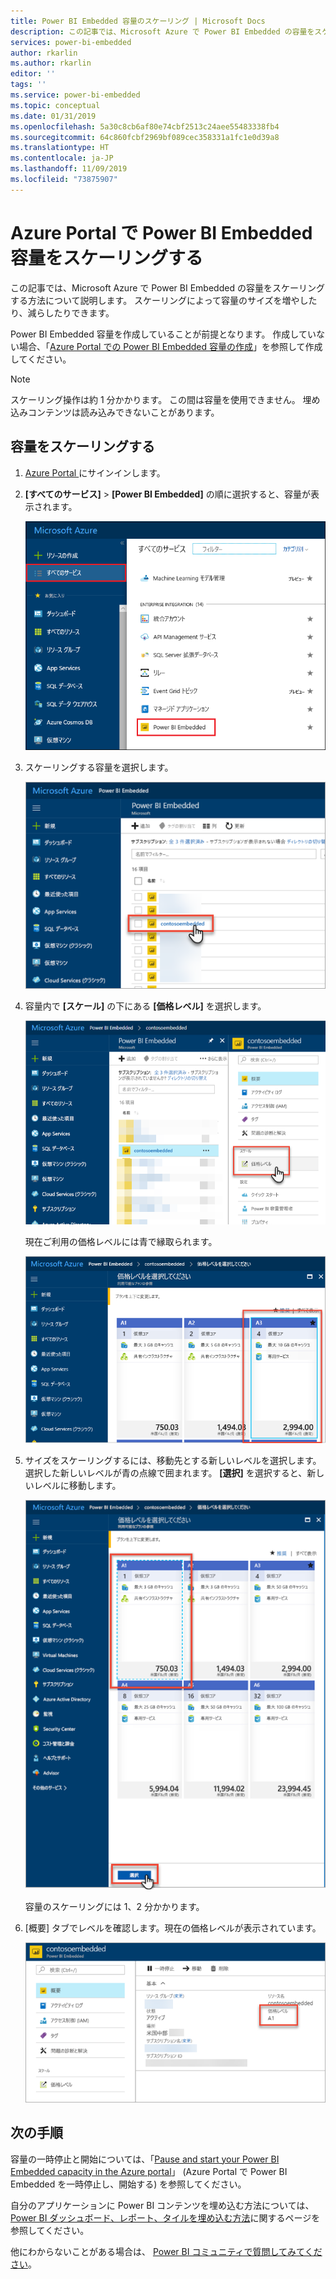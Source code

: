 ```yaml
---
title: Power BI Embedded 容量のスケーリング | Microsoft Docs
description: この記事では、Microsoft Azure で Power BI Embedded の容量をスケーリングする方法について説明します。
services: power-bi-embedded
author: rkarlin
ms.author: rkarlin
editor: ''
tags: ''
ms.service: power-bi-embedded
ms.topic: conceptual
ms.date: 01/31/2019
ms.openlocfilehash: 5a30c8cb6af80e74cbf2513c24aee55483338fb4
ms.sourcegitcommit: 64c860fcbf2969bf089cec358331a1fc1e0d39a8
ms.translationtype: HT
ms.contentlocale: ja-JP
ms.lasthandoff: 11/09/2019
ms.locfileid: "73875907"
---
```

# <a name="scale-your-power-bi-embedded-capacity-in-the-azure-portal"></a>Azure Portal で Power BI Embedded 容量をスケーリングする

この記事では、Microsoft Azure で Power BI Embedded の容量をスケーリングする方法について説明します。 スケーリングによって容量のサイズを増やしたり、減らしたりできます。

Power BI Embedded 容量を作成していることが前提となります。 作成していない場合、「[Azure Portal での Power BI Embedded 容量の作成](azure-pbie-create-capacity.md)」を参照して作成してください。

> [!NOTE]
> スケーリング操作は約 1 分かかります。 この間は容量を使用できません。 埋め込みコンテンツは読み込みできないことがあります。

## <a name="scale-a-capacity"></a>容量をスケーリングする

1. [Azure Portal ](https://portal.azure.com/)にサインインします。

2. **[すべてのサービス]**  >  **[Power BI Embedded]** の順に選択すると、容量が表示されます。

    ![Azure Portal 内のすべてのサービス](media/azure-pbie-scale-capacity/azure-portal-more-services.png)

3. スケーリングする容量を選択します。

    ![Azure Portal 内の Power BI Embedded 容量リスト](media/azure-pbie-scale-capacity/azure-portal-capacity-list.png)

4. 容量内で **[スケール]** の下にある **[価格レベル]** を選択します。

    ![[スケール] の下にある [価格レベル] オプション](media/azure-pbie-scale-capacity/azure-portal-scale-pricing-tier.png)

    現在ご利用の価格レベルには青で縁取られます。

    ![青で縁取られた現在の価格レベル](media/azure-pbie-scale-capacity/azure-portal-current-tier.png)

5. サイズをスケーリングするには、移動先とする新しいレベルを選択します。 選択した新しいレベルが青の点線で囲まれます。 **[選択]** を選択すると、新しいレベルに移動します。

    ![新しいレベルの選択](media/azure-pbie-scale-capacity/azure-portal-select-new-tier.png)

    容量のスケーリングには 1、2 分かかります。

6. [概要] タブでレベルを確認します。現在の価格レベルが表示されています。

    ![現在のレベルを確認する](media/azure-pbie-scale-capacity/azure-portal-confirm-tier.png)

## <a name="next-steps"></a>次の手順

容量の一時停止と開始については、「[Pause and start your Power BI Embedded capacity in the Azure portal](azure-pbie-pause-start.md)」 (Azure Portal で Power BI Embedded を一時停止し、開始する) を参照してください。

自分のアプリケーションに Power BI コンテンツを埋め込む方法については、[Power BI ダッシュボード、レポート、タイルを埋め込む方法](https://powerbi.microsoft.com/documentation/powerbi-developer-embedding-content/)に関するページを参照してください。

他にわからないことがある場合は、 [Power BI コミュニティで質問してみてください](https://community.powerbi.com/)。
